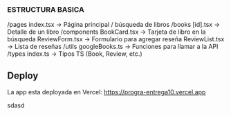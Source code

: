 ### ESTRUCTURA BASICA
/pages
  index.tsx          -> Página principal / búsqueda de libros
  /books
    [id].tsx         -> Detalle de un libro
/components
  BookCard.tsx       -> Tarjeta de libro en la búsqueda
  ReviewForm.tsx     -> Formulario para agregar reseña
  ReviewList.tsx     -> Lista de reseñas
/utils
  googleBooks.ts     -> Funciones para llamar a la API
/types
  index.ts           -> Tipos TS (Book, Review, etc.)

## Deploy
La app esta deployada en Vercel: https://progra-entrega10.vercel.app

sdasd